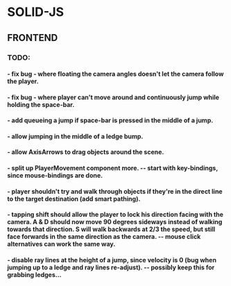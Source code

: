 # SOLID-JS

## FRONTEND

### TODO:

#### - fix bug - where floating the camera angles doesn't let the camera follow the player.

#### - fix bug - where player can't move around and continuously jump while holding the space-bar.

#### - add queueing a jump if space-bar is pressed in the middle of a jump.

#### - allow jumping in the middle of a ledge bump.

#### - allow AxisArrows to drag objects around the scene.

#### - split up PlayerMovement component more. -- start with key-bindings, since mouse-bindings are done.

#### - player shouldn't try and walk through objects if they're in the direct line to the target destination (add smart pathing).

#### - tapping shift should allow the player to lock his direction facing with the camera. A & D should now move 90 degrees sideways instead of walking towards that direction. S will walk backwards at 2/3 the speed, but still face forwards in the same direction as the camera. -- mouse click alternatives can work the same way.

#### - disable ray lines at the height of a jump, since velocity is 0 (bug when jumping up to a ledge and ray lines re-adjust). -- possibly keep this for grabbing ledges...
